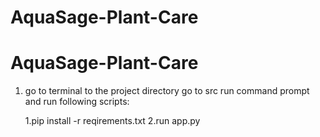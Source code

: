 # AquaSage-Plant-Care
# AquaSage-Plant-Care
1. go to terminal to the project directory go to src
run command prompt and run following scripts:

    1.pip install -r reqirements.txt
    2.run app.py


